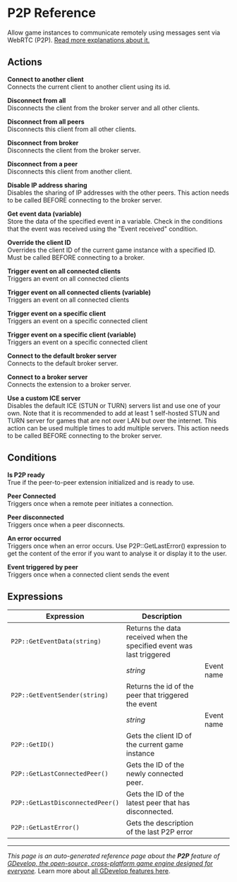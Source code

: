 # P2P Reference

Allow game instances to communicate remotely using messages sent via WebRTC (P2P). [Read more explanations about it.](/gdevelop5/all-features/p2p)

## Actions

**Connect to another client**  
Connects the current client to another client using its id.

**Disconnect from all**  
Disconnects the client from the broker server and all other clients.

**Disconnect from all peers**  
Disconnects this client from all other clients.

**Disconnect from broker**  
Disconnects the client from the broker server.

**Disconnect from a peer**  
Disconnects this client from another client.

**Disable IP address sharing**  
Disables the sharing of IP addresses with the other peers. This action needs to be called BEFORE connecting to the broker server.

**Get event data (variable)**  
Store the data of the specified event in a variable. Check in the conditions that the event was received using the "Event received" condition.

**Override the client ID**  
Overrides the client ID of the current game instance with a specified ID. Must be called BEFORE connecting to a broker.

**Trigger event on all connected clients**  
Triggers an event on all connected clients

**Trigger event on all connected clients (variable)**  
Triggers an event on all connected clients

**Trigger event on a specific client**  
Triggers an event on a specific connected client

**Trigger event on a specific client (variable)**  
Triggers an event on a specific connected client

**Connect to the default broker server**  
Connects to the default broker server.

**Connect to a broker server**  
Connects the extension to a broker server.

**Use a custom ICE server**  
Disables the default ICE (STUN or TURN) servers list and use one of your own. Note that it is recommended to add at least 1 self-hosted STUN and TURN server for games that are not over LAN but over the internet. This action can be used multiple times to add multiple servers. This action needs to be called BEFORE connecting to the broker server.

## Conditions

**Is P2P ready**  
True if the peer-to-peer extension initialized and is ready to use.

**Peer Connected**  
Triggers once when a remote peer initiates a connection.

**Peer disconnected**  
Triggers once when a peer disconnects.

**An error occurred**  
Triggers once when an error occurs. Use P2P::GetLastError() expression to get the content of the error if you want to analyse it or display it to the user.

**Event triggered by peer**  
Triggers once when a connected client sends the event

## Expressions

| Expression | Description |  |
|-----|-----|-----|
| `P2P::GetEventData(string)` | Returns the data received when the specified event was last triggered ||
| | _string_ | Event name |
| `P2P::GetEventSender(string)` | Returns the id of the peer that triggered the event ||
| | _string_ | Event name |
| `P2P::GetID()` | Gets the client ID of the current game instance ||
| `P2P::GetLastConnectedPeer()` | Gets the ID of the newly connected peer. ||
| `P2P::GetLastDisconnectedPeer()` | Gets the ID of the latest peer that has disconnected. ||
| `P2P::GetLastError()` | Gets the description of the last P2P error ||

---
*This page is an auto-generated reference page about the **P2P** feature of [GDevelop, the open-source, cross-platform game engine designed for everyone](https://gdevelop.io/).* Learn more about [all GDevelop features here](/gdevelop5/all-features).